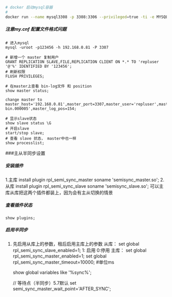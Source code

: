 ```sh
# docker 启动mysql容器
# 
docker run --name mysql3308 -p 3308:3306 --privileged=true -ti -e MYSQL_ROOT_PASSWORD=123456 -e MYSQL_DATABASE=enjoy -e MYSQL_USER=user -e MYSQL_PASSWORD=pass -v /home/mysql/docker-data/3308/conf:/etc/mysql/conf.d -v /home/mysql/docker-data/3308/data/:/var/lib/mysql -v /home/mysql/docker-data/3308/logs/:/var/log/mysql -d mysql:5.7
```

##### 注意my.cnf 配置文件格式问题

```shell
# 进入mysql
mysql -uroot -p123456 -h 192.168.0.81 -P 3307

# 新增一个 master 复制用户
GRANT REPLICATION SLAVE,FILE,REPLICATION CLIENT ON *.* TO 'repluser '@'%' IDENTIFIED BY '123456';
# 刷新权限
FLUSH PRIVILEGES;

# 在master上查看 bin-log文件 和 position
show master status;
```

```shell
change master to master_host='192.168.0.81',master_port=3307,master_user='repluser',master_password='123456',master_log_file='mysql-bin.000005',master_log_pos=154;

# 显示slave状态
show slave status \G
# 开启slave
start/stop slave;
# 查看 slave 状态， master中也一样
show processlist;
```



###主从半同步设置

##### 安装插件
1.主库 install plugin rpl_semi_sync_master soname 'semisync_master.so';
2.从库 install plugin rpl_semi_sync_slave soname 'semisync_slave.so';
可以主库从库把这两个插件都装上，因为会有主从切换的情景

##### 查看插件状态
	show plugins; 

##### 启用半同步

1. 先启用从库上的参数，租后启用主库上的参数
	从库：
		set global rpl_semi_sync_slave_enabled=1; 1: 启用  0:停用
	主库：
		set global rpl_semi_sync_master_enabled=1;
		set global rpl_semi_sync_master_timeout=10000; #单位ms
		

	show global variables like '%sync%';
	
	// 等待点（半同步）5.7默认
	set semi_sync_master_wait_point='AFTER_SYNC';
	
	


